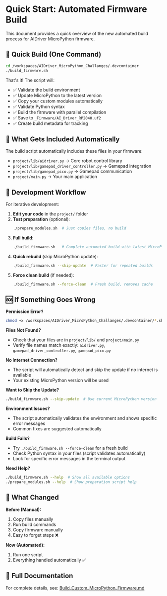 # Quick Start: Automated Firmware Build

This document provides a quick overview of the new automated build process for AIDriver MicroPython firmware.

## 🚀 Quick Build (One Command)

```bash
cd /workspaces/AIDriver_MicroPython_Challanges/.devcontainer
./build_firmware.sh
```

That's it! The script will:
- ✅ Validate the build environment
- ✅ Update MicroPython to the latest version
- ✅ Copy your custom modules automatically
- ✅ Validate Python syntax
- ✅ Build the firmware with parallel compilation
- ✅ Save to `_Firmware/AI_Driver_RP2040.uf2`
- ✅ Create build metadata for tracking

## 📁 What Gets Included Automatically

The build script automatically includes these files in your firmware:
- `project/lib/aidriver.py` → Core robot control library
- `project/lib/gamepad_driver_controller.py` → Gamepad integration
- `project/lib/gamepad_pico.py` → Gamepad communication
- `project/main.py` → Your main application

## 🔧 Development Workflow

For iterative development:

1. **Edit your code** in the `project/` folder
2. **Test preparation** (optional):
   ```bash
   ./prepare_modules.sh  # Just copies files, no build
   ```
3. **Full build**:
   ```bash
   ./build_firmware.sh   # Complete automated build with latest MicroPython
   ```
4. **Quick rebuild** (skip MicroPython update):
   ```bash
   ./build_firmware.sh --skip-update  # Faster for repeated builds
   ```
5. **Force clean build** (if needed):
   ```bash
   ./build_firmware.sh --force-clean  # Fresh build, removes cache
   ```

## 🆘 If Something Goes Wrong

**Permission Error?**
```bash
chmod +x /workspaces/AIDriver_MicroPython_Challanges/.devcontainer/*.sh
```

**Files Not Found?**
- Check that your files are in `project/lib/` and `project/main.py`
- Verify file names match exactly: `aidriver.py`, `gamepad_driver_controller.py`, `gamepad_pico.py`

**No Internet Connection?**
- The script will automatically detect and skip the update if no internet is available
- Your existing MicroPython version will be used

**Want to Skip the Update?**
```bash
./build_firmware.sh --skip-update  # Use current MicroPython version
```

**Environment Issues?**
- The script automatically validates the environment and shows specific error messages
- Common fixes are suggested automatically

**Build Fails?**
- Try `./build_firmware.sh --force-clean` for a fresh build
- Check Python syntax in your files (script validates automatically)
- Look for specific error messages in the terminal output

**Need Help?**
```bash
./build_firmware.sh --help  # Show all available options
./prepare_modules.sh --help  # Show preparation script help
```

## 🎯 What Changed

**Before (Manual):**
1. Copy files manually
2. Run build commands
3. Copy firmware manually
4. Easy to forget steps ❌

**Now (Automated):**
1. Run one script
2. Everything handled automatically ✅

## 📖 Full Documentation

For complete details, see: [Build_Custom_MicroPython_Firmware.md](Build_Custom_MicroPython_Firmware.md)